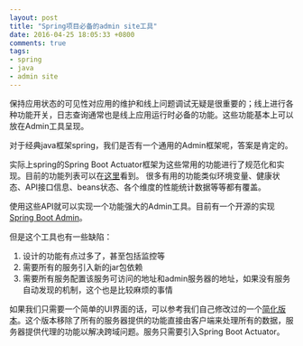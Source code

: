 ```yaml
---
layout: post
title: "Spring项目必备的admin site工具"
date: 2016-04-25 18:05:33 +0800
comments: true
tags: 
- spring
- java
- admin site
---
```


保持应用状态的可见性对应用的维护和线上问题调试无疑是很重要的；线上进行各种功能开关，日志查询通常也是线上应用运行时必备的功能。这些功能基本上可以放在Admin工具呈现。

对于经典java框架spring，我们是否有一个通用的Admin框架呢，答案是肯定的。

<!-- more -->

实际上spring的Spring Boot Actuator框架为这些常用的功能进行了规范化和实现。目前的功能列表可以在[这里](http://docs.spring.io/spring-boot/docs/current/reference/htmlsingle/#production-ready)看到。
很多有用的功能类似环境变量、健康状态、API接口信息、beans状态、各个维度的性能统计数据等等都有覆盖。

使用这些API就可以实现一个功能强大的Admin工具。目前有一个开源的实现[Spring Boot Admin](https://github.com/codecentric/spring-boot-admin)。

但是这个工具也有一些缺陷：

1. 设计的功能有点过多了，甚至包括监控等
2. 需要所有的服务引入新的jar包依赖
3. 需要所有服务配置该服务可访问的地址和admin服务器的地址，如果没有服务自动发现的机制，这个也是比较麻烦的事情

如果我们只需要一个简单的UI界面的话，可以参考我们自己修改过的一个[简化版本](https://github.com/gmlove/spring-boot-admin/tree/only-ui)。这个版本移除了所有的服务器提供的功能直接由客户端来处理所有的数据，服务器提供代理的功能以解决跨域问题。服务只需要引入Spring Boot Actuator。

